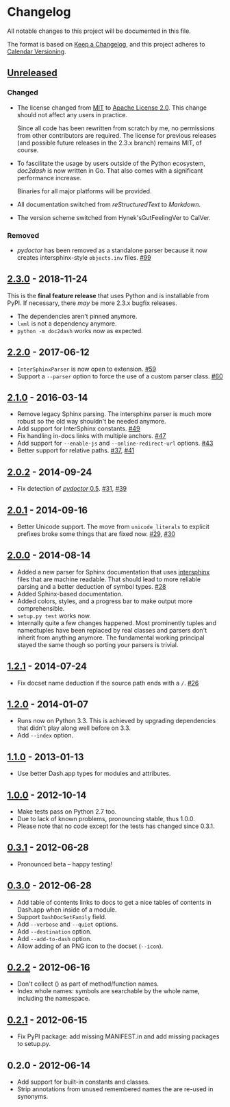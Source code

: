 # Changelog

All notable changes to this project will be documented in this file.

The format is based on [Keep a Changelog](https://keepachangelog.com/en/1.0.0/), and this project adheres to [Calendar Versioning](https://calver.org).


## [Unreleased](https://github.com/hynek/doc2dash/compare/2.3.0...HEAD)

### Changed

- The license changed from [MIT](https://choosealicense.com/licenses/mit/) to [Apache License 2.0](https://choosealicense.com/licenses/apache-2.0/).
  This change should not affect any users in practice.

  Since all code has been rewritten from scratch by me, no permissions from other contributors are required.
  The license for previous releases (and possible future releases in the 2.3.x branch) remains MIT, of course.

- To fascilitate the usage by users outside of the Python ecosystem, _doc2dash_ is now written in Go.
  That also comes with a significant performance increase.

  Binaries for all major platforms will be provided.
- All documentation switched from _reStructuredText_ to _Markdown_.
- The version scheme switched from Hynek'sGutFeelingVer to CalVer.


### Removed

- _pydoctor_ has been removed as a standalone parser because it now creates intersphinx-style `objects.inv` files.
[\#99](https://github.com/hynek/doc2dash/issues/99)


## [2.3.0](https://github.com/hynek/doc2dash/compare/2.2.0...2.3.0) - 2018-11-24

This is the **final feature release** that uses Python and is installable from PyPI.
If necessary, there *may* be more 2.3.x bugfix releases.

- The dependencies aren't pinned anymore.
- ``lxml`` is not a dependency anymore.
- ``python -m doc2dash`` works now as expected.


## [2.2.0](https://github.com/hynek/doc2dash/compare/2.1.0...2.2.0) - 2017-06-12

- ``InterSphinxParser`` is now open to extension.
  [\#59](https://github.com/hynek/doc2dash/pull/59)
- Support a ``--parser`` option to force the use of a custom parser class.
  [\#60](https://github.com/hynek/doc2dash/pull/60)


## [2.1.0](https://github.com/hynek/doc2dash/compare/2.0.2...2.1.0) - 2016-03-14

- Remove legacy Sphinx parsing.
  The intersphinx parser is much more robust so the old way shouldn't be needed anymore.
- Add support for InterSphinx constants.
  [\#49](https://github.com/hynek/doc2dash/pull/49)
- Fix handling in-docs links with multiple anchors.
  [\#47](https://github.com/hynek/doc2dash/issues/47)
- Add support for ``--enable-js`` and ``--online-redirect-url`` options.
  [\#43](https://github.com/hynek/doc2dash/issues/43)
- Better support for relative paths.
  [\#37](https://github.com/hynek/doc2dash/issues/37),
  [\#41](https://github.com/hynek/doc2dash/issues/41)


## [2.0.2](https://github.com/hynek/doc2dash/compare/2.0.1...2.0.2) - 2014-09-24

- Fix detection of [_pydoctor_ 0.5](http://bazaar.launchpad.net/~mwhudson/pydoctor/dev/revision/605).
  [\#31](https://github.com/hynek/doc2dash/issues/31),
  [\#39](https://github.com/hynek/doc2dash/issues/39)


## [2.0.1](https://github.com/hynek/doc2dash/compare/2.0.0...2.0.1) - 2014-09-16

- Better Unicode support.
  The move from `unicode_literals` to explicit prefixes broke some things that are fixed now.
  [\#29](https://github.com/hynek/doc2dash/issues/29),
  [\#30](https://github.com/hynek/doc2dash/issues/30)


## [2.0.0](https://github.com/hynek/doc2dash/compare/1.2.1...2.0.0) - 2014-08-14

- Added a new parser for Sphinx documentation that uses [intersphinx](https://www.sphinx-doc.org/en/3.x/usage/extensions/intersphinx.html) files that are machine readable.
  That should lead to more reliable parsing and a better deduction of symbol types.
  [\#28](https://github.com/hynek/doc2dash/issues/28)
- Added Sphinx-based documentation.
- Added colors, styles, and a progress bar to make output more comprehensible.
- `setup.py test` works now.
- Internally quite a few changes happened.
  Most prominently tuples and namedtuples have been replaced by real classes and parsers don't inherit from anything anymore.
  The fundamental working principal stayed the same though so porting your parsers is trivial.


## [1.2.1](https://github.com/hynek/doc2dash/compare/1.2.0...1.2.1) - 2014-07-24

- Fix docset name deduction if the source path ends with a `/`.
[\#26](https://github.com/hynek/doc2dash/issues/26)


## [1.2.0](https://github.com/hynek/doc2dash/compare/1.1.0...1.2.0) - 2014-01-07

- Runs now on Python 3.3.
  This is achieved by upgrading dependencies that didn't play along well before on 3.3.
- Add `--index` option.


## [1.1.0](https://github.com/hynek/doc2dash/compare/1.0.0...1.1.0) - 2013-01-13

- Use better Dash.app types for modules and attributes.


## [1.0.0](https://github.com/hynek/doc2dash/compare/0.3.1...1.0.0) - 2012-10-14

- Make tests pass on Python 2.7 too.
- Due to lack of known problems, pronouncing stable, thus 1.0.0.
- Please note that no code except for the tests has changed since 0.3.1.


## [0.3.1](https://github.com/hynek/doc2dash/compare/0.3.0...0.3.1) - 2012-06-28

- Pronounced beta – happy testing!


## [0.3.0](https://github.com/hynek/doc2dash/compare/0.2.2...0.3.0) - 2012-06-28

- Add table of contents links to docs to get a nice tables of contents in Dash.app when inside of a module.
- Support `DashDocSetFamily` field.
- Add `--verbose` and `--quiet` options.
- Add `--destination` option.
- Add `--add-to-dash` option.
- Allow adding of an PNG icon to the docset (`--icon`).


## [0.2.2](https://github.com/hynek/doc2dash/compare/0.2.1...0.2.2) - 2012-06-16

- Don't collect () as part of method/function names.
- Index whole names: symbols are searchable by the whole name, including the namespace.


## [0.2.1](https://github.com/hynek/doc2dash/compare/0.2.0...0.2.1) - 2012-06-15

- Fix PyPI package: add missing MANIFEST.in and add missing packages to setup.py.


## 0.2.0 - 2012-06-14

- Add support for built-in constants and classes.
- Strip annotations from unused remembered names the are re-used in synonyms.
